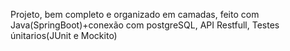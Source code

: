 Projeto, bem completo e organizado em camadas,
feito com Java(SpringBoot)+conexão com postgreSQL,
API Restfull, Testes únitarios(JUnit e Mockito)

